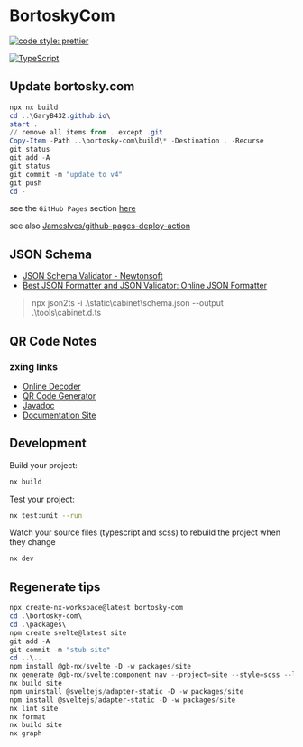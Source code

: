 # BortoskyCom

[![code style: prettier](https://img.shields.io/badge/code_style-prettier-f8bc45.svg)](https://github.com/prettier/prettier)

[![TypeScript](https://img.shields.io/badge/%3C%2F%3E-TypeScript-%230074c1.svg)](https://www.typescriptlang.org/)

## Update bortosky.com

```powershell
npx nx build
cd ..\GaryB432.github.io\
start .
// remove all items from . except .git
Copy-Item -Path ..\bortosky-com\build\* -Destination . -Recurse
git status
git add -A
git status
git commit -m "update to v4"
git push
cd -
```

see the `GitHub Pages` section [here](https://github.com/sveltejs/kit/tree/master/packages/adapter-static)

see also [JamesIves/github-pages-deploy-action](https://github.com/JamesIves/github-pages-deploy-action)

## JSON Schema

- [JSON Schema Validator - Newtonsoft](https://www.jsonschemavalidator.net/)
- [Best JSON Formatter and JSON Validator: Online JSON Formatter](https://jsonformatter.org/)

> npx json2ts -i .\static\cabinet\schema.json --output .\tools\cabinet.d.ts

## QR Code Notes

### zxing links

- [Online Decoder](https://zxing.org/w/decode.jspx)
- [QR Code Generator](https://zxing.appspot.com/generator)
- [Javadoc](https://zxing.github.io/zxing/apidocs/)
- [Documentation Site](https://zxing.github.io/zxing/)

## Development

Build your project:

```bash
nx build
```

Test your project:

```bash
nx test:unit --run
```

Watch your source files (typescript and scss) to rebuild the project when they change

```bash
nx dev
```

## Regenerate tips

```powershell
npx create-nx-workspace@latest bortosky-com
cd .\bortosky-com\
cd .\packages\
npm create svelte@latest site
git add -A
git commit -m "stub site"
cd ..\..
npm install @gb-nx/svelte -D -w packages/site
nx generate @gb-nx/svelte:component nav --project=site --style=scss --language=ts
nx build site
npm uninstall @sveltejs/adapter-static -D -w packages/site
npm install @sveltejs/adapter-static -D -w packages/site
nx lint site
nx format
nx build site
nx graph
```
